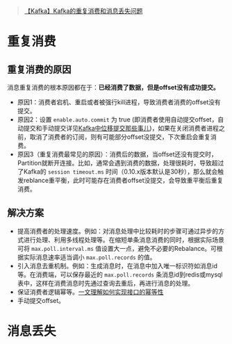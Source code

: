 
> [【Kafka】Kafka的重复消费和消息丢失问题](https://blog.csdn.net/dl962454/article/details/128087396)

# 重复消费

## 重复消费的原因

消息重复消费的根本原因都在于：**已经消费了数据，但是offset没有成功提交。**

* 原因1：消费者宕机、重启或者被强行kill进程，导致消费者消费的offset没有提交。
* 原因2：设置 `enable.auto.commit` 为 true (即消费者使用自动提交offset，自动提交和手动提交详见[Kafka中位移提交那些事儿](https://github.com/ProgrammerGoGo/document/blob/main/MQ/Kafka/Kafka%E4%B8%AD%E4%BD%8D%E7%A7%BB%E6%8F%90%E4%BA%A4%E9%82%A3%E4%BA%9B%E4%BA%8B%E5%84%BF.md))，如果在关闭消费者进程之前，取消了消费者的订阅，则有可能部分offset没提交，下次重启会重复消费。
* 原因3（重复消费最常见的原因）：消费后的数据，当offset还没有提交时，Partition就断开连接。比如，通常会遇到消费的数据，处理很耗时，导致超过了Kafka的 `session timeout.ms` 时间（0.10.x版本默认是30秒），那么就会触发reblance重平衡，此时可能存在消费者offset没提交，会导致重平衡后重复消费。

## 解决方案

* 提高消费者的处理速度。例如：对消息处理中比较耗时的步骤可通过异步的方式进行处理、利用多线程处理等。在缩短单条消息消费的同时，根据实际场景可将 `max.poll.interval.ms` 值设置大一点，避免不必要的Rebalance。可根据实际消息速率适当调小 `max.poll.records` 的值。
* 引入消息去重机制。例如：生成消息时，在消息中加入唯一标识符如消息id等。在消费端，可以保存最近的 `max.poll.records` 条消息id到redis或mysql表中，这样在消费消息时先通过查询去重后，再进行消息的处理。
* 保证消费者逻辑幂等。[一文理解如何实现接口的幂等性](https://mp.weixin.qq.com/s?__biz=MzUyNzgyNzAwNg%3D%3D&idx=1&mid=2247484349&scene=21&sn=b54c0819bc100db816cda52d11476401#wechat_redirect)
* 手动提交offset。


# 消息丢失



